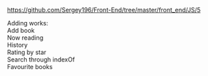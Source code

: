 https://github.com/Sergey196/Front-End/tree/master/front_end/JS/5 

Adding works:<br/>
Add book<br/>
Now reading<br/>
History<br/>
Rating by star<br/>
Search through indexOf<br/>
Favourite books<br/>